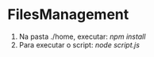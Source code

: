 # FilesManagement

1. Na pasta ./home, executar: _npm install_
2. Para executar o script: _node script.js_
